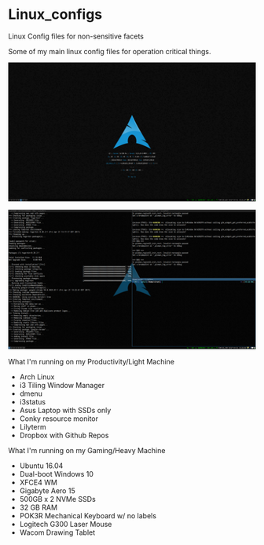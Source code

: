 # Linux_configs
Linux Config files for non-sensitive facets

Some of my main linux config files for operation critical things. 

![Clean homescreen](2017-04-21-132147_1920x1080_scrot.png "Clean Homescreen")

![Tiling](2017-04-21-132252_1920x1080_scrot.png "Terminal Screen")

What I'm running on my Productivity/Light Machine

* Arch Linux
* i3 Tiling Window Manager
* dmenu
* i3status
* Asus Laptop with SSDs only
* Conky resource monitor
* Lilyterm
* Dropbox with Github Repos

What I'm running on my Gaming/Heavy Machine

* Ubuntu 16.04
* Dual-boot Windows 10
* XFCE4 WM
* Gigabyte Aero 15
* 500GB x 2 NVMe SSDs
* 32 GB RAM
* POK3R Mechanical Keyboard w/ no labels
* Logitech G300 Laser Mouse
* Wacom Drawing Tablet
